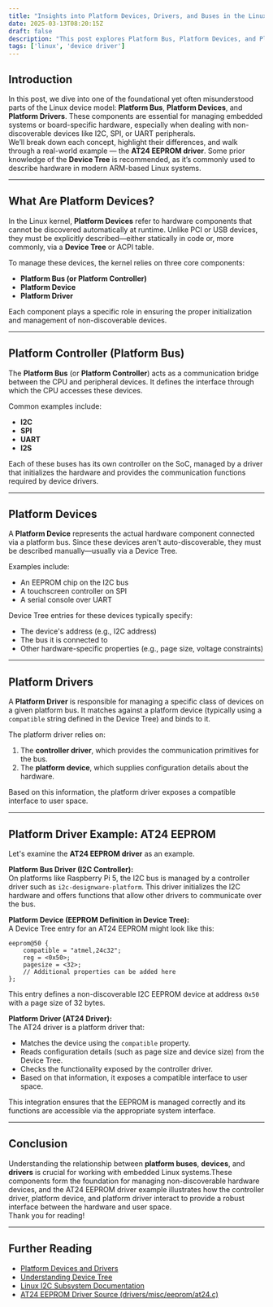 ```yaml
---
title: "Insights into Platform Devices, Drivers, and Buses in the Linux Kernel"
date: 2025-03-13T08:20:15Z
draft: false
description: "This post explores Platform Bus, Platform Devices, and Platform Drivers in the Linux kernel — foundational concepts for managing non-discoverable hardware in embedded systems."
tags: ['linux', 'device driver']
---
```


## Introduction

In this post, we dive into one of the foundational yet often misunderstood parts of the Linux device model: **Platform Bus**, **Platform Devices**, and **Platform Drivers**. These components are essential for managing embedded systems or board-specific hardware, especially when dealing with non-discoverable devices like I2C, SPI, or UART peripherals.  
We’ll break down each concept, highlight their differences, and walk through a real-world example — the **AT24 EEPROM driver**. Some prior knowledge of the **Device Tree** is recommended, as it’s commonly used to describe hardware in modern ARM-based Linux systems.

---

## What Are Platform Devices?

In the Linux kernel, **Platform Devices** refer to hardware components that cannot be discovered automatically at runtime. Unlike PCI or USB devices, they must be explicitly described—either statically in code or, more commonly, via a **Device Tree** or ACPI table.

To manage these devices, the kernel relies on three core components:

- **Platform Bus (or Platform Controller)**
- **Platform Device**
- **Platform Driver**

Each component plays a specific role in ensuring the proper initialization and management of non-discoverable devices.

---

## Platform Controller (Platform Bus)

The **Platform Bus** (or **Platform Controller**) acts as a communication bridge between the CPU and peripheral devices. It defines the interface through which the CPU accesses these devices.

Common examples include:

- **I2C**
- **SPI**
- **UART**
- **I2S**

Each of these buses has its own controller on the SoC, managed by a driver that initializes the hardware and provides the communication functions required by device drivers.

---

## Platform Devices

A **Platform Device** represents the actual hardware component connected via a platform bus. Since these devices aren't auto-discoverable, they must be described manually—usually via a Device Tree.

Examples include:

- An EEPROM chip on the I2C bus
- A touchscreen controller on SPI
- A serial console over UART

Device Tree entries for these devices typically specify:

- The device's address (e.g., I2C address)
- The bus it is connected to
- Other hardware-specific properties (e.g., page size, voltage constraints)

---

## Platform Drivers

A **Platform Driver** is responsible for managing a specific class of devices on a given platform bus. It matches against a platform device (typically using a `compatible` string defined in the Device Tree) and binds to it.

The platform driver relies on:

1. The **controller driver**, which provides the communication primitives for the bus.
2. The **platform device**, which supplies configuration details about the hardware.

Based on this information, the platform driver exposes a compatible interface to user space.

---

## Platform Driver Example: AT24 EEPROM

Let's examine the **AT24 EEPROM driver** as an example.

**Platform Bus Driver (I2C Controller):**  
On platforms like Raspberry Pi 5, the I2C bus is managed by a controller driver such as `i2c-designware-platform`. This driver initializes the I2C hardware and offers functions that allow other drivers to communicate over the bus.

**Platform Device (EEPROM Definition in Device Tree):**  
A Device Tree entry for an AT24 EEPROM might look like this:

```dts
eeprom@50 {
    compatible = "atmel,24c32";
    reg = <0x50>;
    pagesize = <32>;
    // Additional properties can be added here
};
```

This entry defines a non-discoverable I2C EEPROM device at address `0x50` with a page size of 32 bytes.

**Platform Driver (AT24 Driver):**  
The AT24 driver is a platform driver that:

- Matches the device using the `compatible` property.
- Reads configuration details (such as page size and device size) from the Device Tree.
- Checks the functionality exposed by the controller driver.
- Based on that information, it exposes a compatible interface to user space.

This integration ensures that the EEPROM is managed correctly and its functions are accessible via the appropriate system interface.

---

## Conclusion

Understanding the relationship between **platform buses**, **devices**, and **drivers** is crucial for working with embedded Linux systems.These components form the foundation for managing non-discoverable hardware devices, and the AT24 EEPROM driver example illustrates how the controller driver, platform device, and platform driver interact to provide a robust interface between the hardware and user space.  
Thank you for reading!

---

## Further Reading

- [Platform Devices and Drivers](https://www.kernel.org/doc/html/latest/driver-api/driver-model/platform.html)
- [Understanding Device Tree](https://devicetree-specification.readthedocs.io/en/latest/)
- [Linux I2C Subsystem Documentation](https://www.kernel.org/doc/html/latest/i2c/index.html)
- [AT24 EEPROM Driver Source (drivers/misc/eeprom/at24.c)](https://elixir.bootlin.com/linux/latest/source/drivers/misc/eeprom/at24.c)
